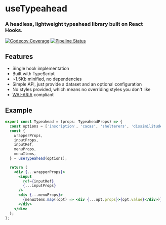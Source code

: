 # useTypeahead
### A headless, lightweight typeahead library built on React Hooks.

[![Codecov Coverage](https://img.shields.io/codecov/c/github/cooknc416/use-typeahead/develop.svg?style=flat-square)](https://codecov.io/gh/cooknc416/use-typeahead/) [![Pipeline Status](https://img.shields.io/github/workflow/status/cooknc416/use-typeahead/CI?style=flat-square)](https://github.com/cooknc416/use-typeahead/actions?query=workflow%3ACI)

## Features

- Single hook implementation
- Built with TypeScript
- ~1.5Kb minified, no dependencies
- Simple API, just provide a dataset and an optional configuration
- No styles provided, which means no overriding styles you don't like
- [WAI-ARIA](https://www.w3.org/TR/wai-aria/) compliant

## Example

``` jsx
export const Typeahead = (props: TypeaheadProps) => {
  const options = ['inscription', 'cacas', 'shelterers', 'dissimilitude', 'rustier', 'chervils', 'impossibly', 'ibuprofens', 'forechecker', 'misconceiving'];
  const {
    wrapperProps,
    inputProps,
    inputRef,
    menuProps,
    menuItems,
  } = useTypeahead(options);

  return (
    <div {...wrapperProps}>
      <input
        ref={inputRef}
        {...inputProps}
      />
      <div {...menuProps}>
        {menuItems.map((opt) => <div {...opt.props}>{opt.value}</div>)}
      </div>
    </div>
  );
};
```
